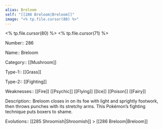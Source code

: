 ```yaml
---
alias: Breloom
self: "[[286 Breloom|Breloom]]"
image: "<% tp.file.cursor(80) %>"
---
```


<% tp.file.cursor(80) %>
<% tp.file.cursor(71) %>

Number:: 286

Name:: Breloom

Category:: [[Mushroom]]

Type-1:: [[Grass]]

Type-2:: [[Fighting]]

Weaknesses:: [[Fire]] [[Psychic]] [[Flying]] [[Ice]] [[Poison]] [[Fairy]]

Description:: Breloom closes in on its foe with light and sprightly footwork, then throws punches with its stretchy arms. This Pokémon’s fighting technique puts boxers to shame.

Evolutions:: [[285 Shroomish|Shroomish]] > [[286 Breloom|Breloom]]